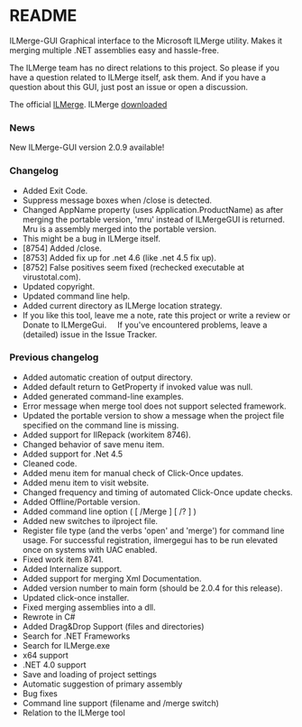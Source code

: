 # README #

ILMerge-GUI
Graphical interface to the Microsoft ILMerge utility. Makes it merging multiple .NET assemblies easy and hassle-free.

The ILMerge team has no direct relations to this project. So please if you have a question related to ILMerge itself, 
ask them. And if you have a question about this GUI, just post an issue or open a discussion. 

The official [ILMerge](http://research.microsoft.com/en-us/people/mbarnett/ILMerge.aspx).
ILMerge [downloaded](http://www.microsoft.com/en-us/download/details.aspx?id=17630)

### News ###

New ILMerge-GUI version 2.0.9 available!

### Changelog ###

* Added Exit Code.
* Suppress message boxes when /close is detected.
* Changed AppName property (uses Application.ProductName) as after merging the portable version, 'mru' instead of ILMergeGUI is returned. Mru is a assembly merged into the portable version. 
* This might be a bug in ILMerge itself.
* [8754] Added /close.
* [8753] Added fix up for .net 4.6 (like .net 4.5 fix up).
* [8752] False positives seem fixed (rechecked executable at virustotal.com).
* Updated copyright.
* Updated command line help.
* Added current directory as ILMerge location strategy.
* If you like this tool, leave me a note, rate this project or write a review or Donate to ILMergeGui. 
  
If you've encountered problems, leave a (detailed) issue in the Issue Tracker.

### Previous changelog ###
* Added automatic creation of output directory.
* Added default<T> return to GetProperty if invoked value was null.
* Added generated command-line examples.
* Error message when merge tool does not support selected framework.
* Updated the portable version to show a message when the project file specified on the command line is missing.
* Added support for IlRepack (workitem 8746).
* Changed behavior of save menu item.
* Added support for .Net 4.5
* Cleaned code.
* Added menu item for manual check of Click-Once updates.
* Added menu item to visit website.
* Changed frequency and timing of automated Click-Once update checks.
* Added Offline/Portable version.
* Added command line option ( [ /Merge ] [ /? ] <ilproj filename> )
* Added new switches to ilproject file.
* Register file type (and the verbs 'open' and 'merge') for command line usage. For successful registration, ilmergegui has to be run elevated once on systems with UAC enabled.
* Fixed work item 8741.
* Added Internalize support.
* Added support for merging Xml Documentation.
* Added version number to main form (should be 2.0.4 for this release).
* Updated click-once installer.
* Fixed merging assemblies into a dll.
* Rewrote in C#
* Added Drag&Drop Support (files and directories)
* Search for .NET Frameworks
* Search for ILMerge.exe
* x64 support
* .NET 4.0 support
* Save and loading of project settings
* Automatic suggestion of primary assembly
* Bug fixes
* Command line support (filename and /merge switch)
* Relation to the ILMerge tool
